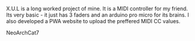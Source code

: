 X.U.L is a long worked project of mine. It is a MIDI controller for my friend. Its very basic - it just has 3 faders and an arduino pro micro for its brains. I also developed a PWA website to upload the preffered MIDI CC values.

NeoArchCat7
